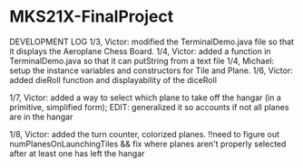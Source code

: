 # MKS21X-FinalProject

DEVELOPMENT LOG
1/3, Victor: modified the TerminalDemo.java file so that it displays the Aeroplane Chess Board.
1/4, Victor: added a function in TerminalDemo.java so that it can putString from a text file
1/4, Michael: setup the instance variables and constructors for Tile and Plane.
1/6, Victor: added dieRoll function and displayability of the diceRoll

1/7, Victor: added a way to select which plane to take off the hangar (in a primitive, simplified form); EDIT: generalized it so accounts if not all planes are in the hangar

1/8, Victor: added the turn counter, colorized planes. !!need to figure out numPlanesOnLaunchingTiles && fix where planes aren't properly selected after at least one has left the hangar